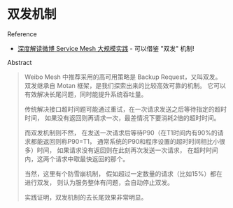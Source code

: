 # 双发机制

Reference

- [深度解读微博 Service Mesh 大规模实践](https://mp.weixin.qq.com/s/Tju8hY0FyvmKmzM_AudkTA) - 可以借鉴 "双发" 机制!

Abstract

> Weibo Mesh 中推荐采用的高可用策略是 Backup Request，又叫双发。
> 双发继承自 Motan 框架，是我们探索出来的比较高效可靠的机制。
> 它可以有效解决长尾问题，同时能提升系统吞吐量。
>
> 传统解决接口超时问题可能通过重试，在一次请求发送之后等待指定的超时时间，
> 如果没有返回则再请求一次，最差情况下要消耗2倍的超时时间。
>
> 而双发机制则不然，
> 在发送一次请求后等待P90（在T1时间内有90%的请求都能返回则称P90=T1，
> 通常系统的P90和程序设置的超时时间相比小很多）时间，
> 如果请求没有返回则在此刻再次发送一次请求，
> 在超时时间内，这两个请求中取最快返回的那个。
>
> 当然，这里有个防雪崩机制，
> 假如超过一定数量的请求（比如15%）都在进行双发，
> 则认为服务整体有问题，会自动停止双发。
>
> 实践证明，双发机制的去长尾效果非常明显。
